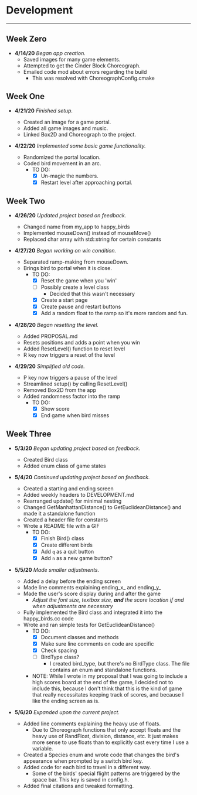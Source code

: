 # Development

---
## Week Zero

 - **4/14/20** *Began app creation.*
    - Saved images for many game elements.
    - Attempted to get the Cinder Block Choreograph.
    - Emailed code mod about errors regarding the build
        - This was resolved with ChoreographConfig.cmake

## Week One

 - **4/21/20** *Finished setup.*
    - Created an image for a game portal.
    - Added all game images and music.
    - Linked Box2D and Choreograph to the project.
 
 - **4/22/20** *Implemented some basic game functionality.*
    - Randomized the portal location. 
    - Coded bird movement in an arc.
        - TO DO: 
            - [x] Un-magic the numbers.
            - [x] Restart level after approaching portal.
 
## Week Two

 - **4/26/20** *Updated project based on feedback.*
    - Changed name from my_app to happy_birds
    - Implemented mouseDown() instead of mouseMove()
    - Replaced char array with std::string for certain constants
 
 - **4/27/20** *Began working on win condition.*
    - Separated ramp-making from mouseDown.
    - Brings bird to portal when it is close. 
        - TO DO:
            - [x] Reset the game when you 'win'
            - [ ] Possibly create a level class
                - Decided that this wasn't necessary
            - [x] Create a start page
            - [x] Create pause and restart buttons
            - [x] Add a random float to the ramp
            so it's more random and fun.
            
 - **4/28/20** *Began resetting the level.*
    - Added PROPOSAL.md
    - Resets positions and adds a point when you win
    - Added ResetLevel() function to reset level
    - R key now triggers a reset of the level
    
 - **4/29/20** *Simplified old code.*
    - P key now triggers a pause of the level
    - Streamlined setup() by calling ResetLevel()
    - Removed Box2D from the app
    - Added randomness factor into the ramp
        - TO DO: 
            - [x] Show score
            - [x] End game when bird misses

## Week Three

 - **5/3/20** *Began updating project based on feedback.*
    - Created Bird class
    - Added enum class of game states
    
 - **5/4/20** *Continued updating project based on feedback.*
    - Created a starting and ending screen
    - Added weekly headers to DEVELOPMENT.md
    - Rearranged update() for minimal nesting
    - Changed GetManhattanDistance() to GetEuclideanDistance()
    and made it a standalone function
    - Created a header file for constants
    - Wrote a README file with a GIF
        - TO DO: 
            - [x] Finish Bird() class
            - [x] Create different birds
            - [x] Add `q` as a quit button
            - [x] Add `n` as a new game button?
  
 - **5/5/20** *Made smaller adjustments.*
    - Added a delay before the ending screen
    - Made line comments explaining ending_x_ and ending_y_
    - Made the user's score display during and after the game
        - *Adjust the font size, textbox size, **and** the score
        location if and when adjustments are necessary*
    - Fully implemented the Bird class and integrated it into
    the happy_birds.cc code
    - Wrote and ran simple tests for GetEuclideanDistance()
        - TO DO:
            - [x] Document classes and methods
            - [x] Make sure line comments on code are specific
            - [x] Check spacing
            - [ ] BirdType class?
                - I created bird_type, but there's no BirdType class.
                The file contains an enum and standalone functions.
        - NOTE: While I wrote in my proposal that I was going
        to include a high scores board at the end of the game,
        I decided not to include this, because I don't think
        that this is the kind of game that really necessitates
        keeping track of scores, and because I like the ending
        screen as is.

 - **5/6/20** *Expanded upon the current project.*
    - Added line comments explaining the heavy use of floats.
        - Due to Choreograph functions that only accept floats
        and the heavy use of RandFloat, division, distance, etc.
        It just makes more sense to use floats than to explicitly
        cast every time I use a variable.
    - Created a Species enum and wrote code that changes the bird's
    appearance when prompted by a switch bird key.
    - Added code for each bird to travel in a different way.
        - Some of the birds' special flight patterns are triggered
        by the space bar. This key is saved in config.h.
    - Added final citations and tweaked formatting.